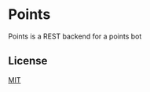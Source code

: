 # Points

Points is a REST backend for a points bot

## License
[MIT](https://choosealicense.com/licenses/mit/)